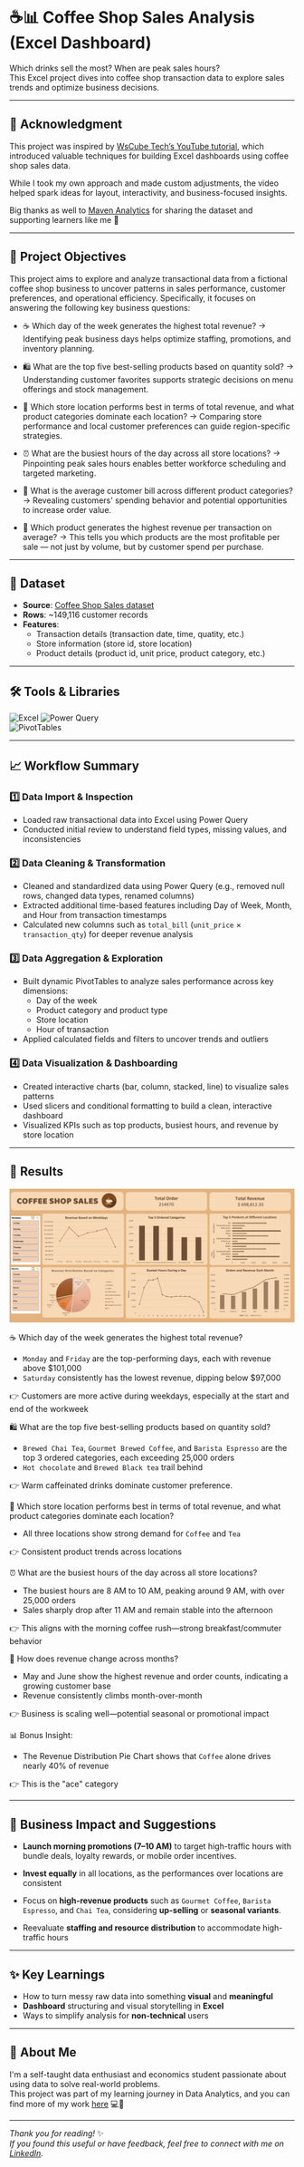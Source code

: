 # ☕📊 Coffee Shop Sales Analysis (Excel Dashboard)
Which drinks sell the most? When are peak sales hours?  
This Excel project dives into coffee shop transaction data to explore sales trends and optimize business decisions.

---

## 🙏 Acknowledgment

This project was inspired by [WsCube Tech’s YouTube tutorial](https://www.youtube.com/watch?v=Rthh_bK5xUs), which introduced valuable techniques for building Excel dashboards using coffee shop sales data.

While I took my own approach and made custom adjustments, the video helped spark ideas for layout, interactivity, and business-focused insights.

Big thanks as well to [Maven Analytics](https://www.mavenanalytics.io/) for sharing the dataset and supporting learners like me 🌱

---

## 📌 Project Objectives

This project aims to explore and analyze transactional data from a fictional coffee shop business to uncover patterns in sales performance, customer preferences, and operational efficiency. Specifically, it focuses on answering the following key business questions:

- ☕️ Which day of the week generates the highest total revenue?
→ Identifying peak business days helps optimize staffing, promotions, and inventory planning.

- 🛍️ What are the top five best-selling products based on quantity sold?
→ Understanding customer favorites supports strategic decisions on menu offerings and stock management.

- 🧾 Which store location performs best in terms of total revenue, and what product categories dominate each location?
→ Comparing store performance and local customer preferences can guide region-specific strategies.

- ⏰ What are the busiest hours of the day across all store locations?
→ Pinpointing peak sales hours enables better workforce scheduling and targeted marketing.

- 💸 What is the average customer bill across different product categories?
→ Revealing customers' spending behavior and potential opportunities to increase order value.

- 🤑 Which product generates the highest revenue per transaction on average?
→ This tells you which products are the most profitable per sale — not just by volume, but by customer spend per purchase.
---

## 📁 Dataset

- **Source**: [Coffee Shop Sales dataset](https://mavenanalytics.io/data-playground?page=7&pageSize=5)
- **Rows**: ~149,116 customer records
- **Features**:  
  - Transaction details (transaction date, time, quatity, etc.)
  - Store information (store id, store location)
  - Product details (product id, unit price, product category, etc.)

---

## 🛠️ Tools & Libraries

![Excel](https://img.shields.io/badge/Microsoft%20Excel-217346?style=flat&logo=microsoft-excel&logoColor=white)
![Power Query](https://img.shields.io/badge/Power%20Query-3E8EDE?style=for-the-badge&logo=microsoft&logoColor=white)  
![PivotTables](https://img.shields.io/badge/Pivot%20Tables-F89B29?style=for-the-badge&logo=microsoft-excel&logoColor=white)  

---

## 📈 Workflow Summary

### 1️⃣ Data Import & Inspection
- Loaded raw transactional data into Excel using Power Query
- Conducted initial review to understand field types, missing values, and inconsistencies

### 2️⃣ Data Cleaning & Transformation
- Cleaned and standardized data using Power Query (e.g., removed null rows, changed data types, renamed columns)
- Extracted additional time-based features including Day of Week, Month, and Hour from transaction timestamps
- Calculated new columns such as `total_bill` (`unit_price` × `transaction_qty`) for deeper revenue analysis

### 3️⃣ Data Aggregation & Exploration
- Built dynamic PivotTables to analyze sales performance across key dimensions:
    - Day of the week
    - Product category and product type
    - Store location
    - Hour of transaction
- Applied calculated fields and filters to uncover trends and outliers

### 4️⃣ Data Visualization & Dashboarding
- Created interactive charts (bar, column, stacked, line) to visualize sales patterns
- Used slicers and conditional formatting to build a clean, interactive dashboard
- Visualized KPIs such as top products, busiest hours, and revenue by store location

---

## 🧠 Results

![Dashboard Preview](./Coffee%20Shop%20Sales%20Dashboard.png)

☕️ Which day of the week generates the highest total revenue?
- `Monday` and `Friday` are the top-performing days, each with revenue above $101,000
- `Saturday` consistently has the lowest revenue, dipping below $97,000

👉 Customers are more active during weekdays, especially at the start and end of the workweek

🛍️ What are the top five best-selling products based on quantity sold?
- `Brewed Chai Tea`, `Gourmet Brewed Coffee`, and `Barista Espresso` are the top 3 ordered categories, each exceeding 25,000 orders
- `Hot chocolate` and `Brewed Black tea` trail behind

👉 Warm caffeinated drinks dominate customer preference.

🧾 Which store location performs best in terms of total revenue, and what product categories dominate each location?
- All three locations show strong demand for `Coffee` and `Tea`

👉 Consistent product trends across locations

⏰ What are the busiest hours of the day across all store locations?
- The busiest hours are 8 AM to 10 AM, peaking around 9 AM, with over 25,000 orders
- Sales sharply drop after 11 AM and remain stable into the afternoon

👉 This aligns with the morning coffee rush—strong breakfast/commuter behavior

💸 How does revenue change across months?
- May and June show the highest revenue and order counts, indicating a growing customer base
- Revenue consistently climbs month-over-month

👉 Business is scaling well—potential seasonal or promotional impact

📊 Bonus Insight:
- The Revenue Distribution Pie Chart shows that `Coffee` alone drives nearly 40% of revenue

👉 This is the "ace" category

---

## 💼 Business Impact and Suggestions

- **Launch morning promotions (7–10 AM)** to target high-traffic hours with bundle deals, loyalty rewards, or mobile order incentives.

- **Invest equally** in all locations, as the performances over locations are consistent

- Focus on **high-revenue products** such as `Gourmet Coffee`, `Barista Espresso`, and `Chai Tea`, considering **up-selling** or **seasonal variants**.

- Reevaluate **staffing and resource distribution** to accommodate high-traffic hours 

---

## ✨ Key Learnings

- How to turn messy raw data into something **visual** and **meaningful**
- **Dashboard** structuring and visual storytelling in **Excel**
- Ways to simplify analysis for **non-technical** users

---

## 🌱 About Me

I'm a self-taught data enthusiast and economics student passionate about using data to solve real-world problems.  
This project was part of my learning journey in Data Analytics, and you can find more of my work [here](https://github.com/uyenp30/Data-Projects) 💻🌻

---

*Thank you for reading!* ✨  
*If you found this useful or have feedback, feel free to connect with me on [LinkedIn](https://www.linkedin.com/in/uyen-pham-sua/).*  
